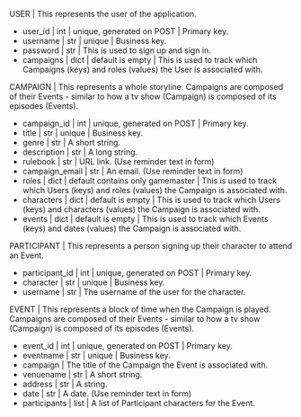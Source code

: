 USER | This represents the user of the application.
- user_id | int | unique, generated on POST | Primary key.
- username | str | unique | Business key.
- password | str | This is used to sign up and sign in.
- campaigns | dict | default is empty | This is used to track which Campaigns (keys) and roles (values) the User is associated with.


CAMPAIGN | This represents a whole storyline. Campaigns are composed of their Events - similar to how a tv show (Campaign) is composed of its episodes (Events).
- campaign_id | int | unique, generated on POST | Primary key.
- title | str | unique | Business key.
- genre | str | A short string.
- description | str | A long string.
- rulebook | str | URL link. (Use reminder text in form)
- campaign_email | str | An email. (Use reminder text in form)
- roles | dict | default contains only gamemaster | This is used to track which Users (keys) and roles (values) the Campaign is associated with.
- characters | dict | default is empty | This is used to track which Users (keys) and characters (values) the Campaign is associated with.
- events | dict | default is empty | This is used to track which Events (keys) and dates (values) the Campaign is associated with.


PARTICIPANT | This represents a person signing up their character to attend an Event.
- participant_id | int | unique, generated on POST | Primary key.
- character | str | unique | Business key.
- username | str | The username of the user for the character.


EVENT | This represents a block of time when the Campaign is played. Campaigns are composed of their Events - similar to how a tv show (Campaign) is composed of its episodes (Events).
- event_id | int | unique, generated on POST | Primary key.
- eventname | str | unique | Business key.
- campaign | The title of the Campaign the Event is associated with.
- venuename | str | A short string.
- address | str | A string.
- date | str | A date. (Use reminder text in form)
- participants | list | A list of Participant characters for the Event.
